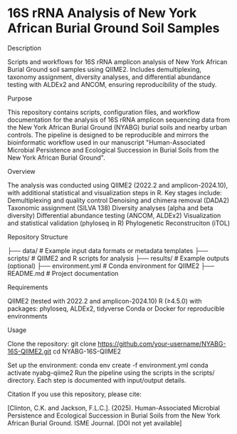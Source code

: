 # 16S rRNA Analysis of New York African Burial Ground Soil Samples
Description

Scripts and workflows for 16S rRNA amplicon analysis of New York African Burial Ground soil samples using QIIME2. Includes demultiplexing, taxonomy assignment, diversity analyses, and differential abundance testing with ALDEx2 and ANCOM, ensuring reproducibility of the study.

Purpose

This repository contains scripts, configuration files, and workflow documentation for the analysis of 16S rRNA amplicon sequencing data from the New York African Burial Ground (NYABG) burial soils and nearby urban controls. The pipeline is designed to be reproducible and mirrors the bioinformatic workflow used in our manuscript "Human-Associated Microbial Persistence and Ecological Succession in Burial Soils from the New York African Burial Ground".

Overview

The analysis was conducted using QIIME2 (2022.2 and amplicon-2024.10), with additional statistical and visualization steps in R. Key stages include:
Demultiplexing and quality control
Denoising and chimera removal (DADA2)
Taxonomic assignment (SILVA 138)
Diversity analyses (alpha and beta diversity)
Differential abundance testing (ANCOM, ALDEx2)
Visualization and statistical validation (phyloseq in R)
Phylogenetic Reconstruciton (iTOL)

Repository Structure

├── data/             # Example input data formats or metadata templates
├── scripts/          # QIIME2 and R scripts for analysis
├── results/          # Example outputs (optional)
├── environment.yml   # Conda environment for QIIME2
├── README.md         # Project documentation


Requirements

QIIME2 (tested with 2022.2 and amplicon-2024.10)
R (≥4.5.0) with packages: phyloseq, ALDEx2, tidyverse
Conda or Docker for reproducible environments

Usage

Clone the repository:
git clone https://github.com/your-username/NYABG-16S-QIIME2.git
cd NYABG-16S-QIIME2


Set up the environment:
conda env create -f environment.yml
conda activate nyabg-qiime2
Run the pipeline using the scripts in the scripts/ directory. Each step is documented with input/output details.

Citation
If you use this repository, please cite:

[Clinton, C.K. and Jackson, F.L.C.]. (2025). Human-Associated Microbial Persistence and Ecological Succession in Burial Soils from the New York African Burial Ground. ISME Journal. [DOI not yet available]

